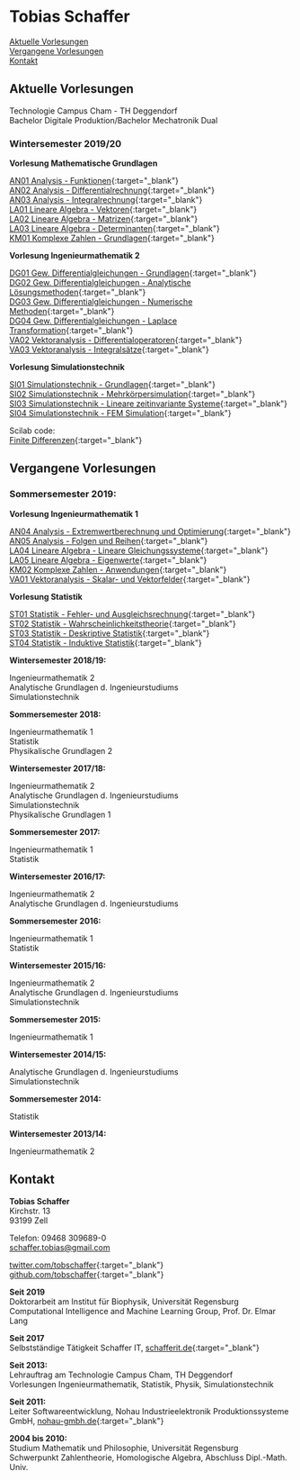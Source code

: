 # Tobias Schaffer

[Aktuelle Vorlesungen](#aktuelle-vorlesungen)  
[Vergangene Vorlesungen](#vergangene-vorlesungen)  
[Kontakt](#kontakt)


## Aktuelle Vorlesungen

Technologie Campus Cham - TH Deggendorf  
Bachelor Digitale Produktion/Bachelor Mechatronik Dual  

### Wintersemester 2019/20  

**Vorlesung Mathematische Grundlagen**  

[AN01 Analysis - Funktionen](https://github.com/tobschaffer/vorlesungen-tcc/blob/master/AN01_Analysis_Funktionen.ipynb){:target="_blank"}  
[AN02 Analysis - Differentialrechnung](https://github.com/tobschaffer/vorlesungen-tcc/blob/master/AN02_Analysis_Differentialrechnung.ipynb){:target="_blank"}  
[AN03 Analysis - Integralrechnung](https://github.com/tobschaffer/vorlesungen-tcc/blob/master/AN03_Analysis_Integralrechnung.ipynb){:target="_blank"}  
[LA01 Lineare Algebra - Vektoren](https://github.com/tobschaffer/vorlesungen-tcc/blob/master/LA01_Lineare_Algebra_Vektoren.ipynb){:target="_blank"}  
[LA02 Lineare Algebra - Matrizen](https://github.com/tobschaffer/vorlesungen-tcc/blob/master/LA02_Lineare_Algebra_Matrizen.ipynb){:target="_blank"}   
[LA03 Lineare Algebra - Determinanten](https://github.com/tobschaffer/vorlesungen-tcc/blob/master/LA03_Lineare_Algebra_Determinanten.ipynb){:target="_blank"}    
[KM01 Komplexe Zahlen - Grundlagen](https://github.com/tobschaffer/vorlesungen-tcc/blob/master/KM01_Komplexe_Zahlen_Grundlagen.ipynb){:target="_blank"}  

**Vorlesung Ingenieurmathematik 2**  

[DG01 Gew. Differentialgleichungen - Grundlagen](https://github.com/tobschaffer/vorlesungen-tcc/blob/master/DG01_Gew_Differentialgleichungen_Grundlagen.ipynb){:target="_blank"}  
[DG02 Gew. Differentialgleichungen - Analytische Lösungsmethoden](https://github.com/tobschaffer/vorlesungen-tcc/blob/master/DG02_Gew_Differentialgleichungen_Analytische_L%C3%B6sungsmethoden.ipynb){:target="_blank"}   
[DG03 Gew. Differentialgleichungen - Numerische Methoden](https://github.com/tobschaffer/vorlesungen-tcc/blob/master/DG03_Gew_Differentialgleichungen_Numerische_Methoden.ipynb){:target="_blank"}  
[DG04 Gew. Differentialgleichungen - Laplace Transformation](https://github.com/tobschaffer/vorlesungen-tcc/blob/master/DG04_Gew_Differentialgleichungen_Laplace_Transformation.ipynb){:target="_blank"}    
[VA02 Vektoranalysis - Differentialoperatoren](https://github.com/tobschaffer/vorlesungen-tcc/blob/master/VA02_Vektoranalysis_Differentialoperatoren.ipynb){:target="_blank"}  
[VA03 Vektoranalysis - Integralsätze](https://github.com/tobschaffer/vorlesungen-tcc/blob/master/VA03_Vektoranalysis_Integrals%C3%A4tze.ipynb){:target="_blank"}  

**Vorlesung Simulationstechnik** 
 
[SI01 Simulationstechnik - Grundlagen](https://github.com/tobschaffer/vorlesungen-tcc/blob/master/SI01_Simulationstechnik_Grundlagen.ipynb){:target="_blank"}  
[SI02 Simulationstechnik - Mehrkörpersimulation](https://github.com/tobschaffer/vorlesungen-tcc/blob/master/SI02_Simulationstechnik_Mehrk%C3%B6rpersimulation.ipynb){:target="_blank"}  
[SI03 Simulationstechnik - Lineare zeitinvariante Systeme](https://github.com/tobschaffer/vorlesungen-tcc/blob/master/SI03_Simulationstechnik_Lineare_zeitinvariante_Systeme.ipynb){:target="_blank"}  
[SI04 Simulationstechnik - FEM Simulation](https://github.com/tobschaffer/vorlesungen-tcc/blob/master/SI04_Simulationstechnik_FEM_Simulation.ipynb){:target="_blank"}  
  
Scilab code:  
[Finite Differenzen](https://drive.google.com/file/d/1OtoJF006bC-WXruRBf4bCjnBGzUbbAO5/view?usp=sharing){:target="_blank"}  

## Vergangene Vorlesungen  

### Sommersemester 2019:  

**Vorlesung Ingenieurmathematik 1**  

[AN04 Analysis - Extremwertberechnung und Optimierung](https://github.com/tobschaffer/vorlesungen-tcc/blob/master/AN04_Analysis_Extremwertberechnung_und_Optimierung.ipynb){:target="_blank"}   
[AN05 Analysis - Folgen und Reihen](https://github.com/tobschaffer/vorlesungen-tcc/blob/master/AN05_Analysis_Folgen_und_Reihen.ipynb){:target="_blank"}   
[LA04 Lineare Algebra - Lineare Gleichungssysteme](https://github.com/tobschaffer/vorlesungen-tcc/blob/master/LA04_Lineare_Algebra_Lineare_Gleichungssysteme.ipynb){:target="_blank"}   
[LA05 Lineare Algebra - Eigenwerte](https://github.com/tobschaffer/vorlesungen-tcc/blob/master/LA05_Lineare_Algebra_Eigenwerte.ipynb){:target="_blank"}  
[KM02 Komplexe Zahlen - Anwendungen](https://github.com/tobschaffer/vorlesungen-tcc/blob/master/KM02_Komplexe_Zahlen_Anwendungen.ipynb){:target="_blank"}  
[VA01 Vektoranalysis - Skalar- und Vektorfelder](https://github.com/tobschaffer/vorlesungen-tcc/blob/master/VA01_Skalar_und_Vektorfelder.ipynb){:target="_blank"}   

**Vorlesung Statistik**   

[ST01 Statistik - Fehler- und Ausgleichsrechnung](https://github.com/tobschaffer/vorlesungen-tcc/blob/master/ST01_Statistik_Fehler_und_Ausgleichsrechnung.ipynb){:target="_blank"}  
[ST02 Statistik - Wahrscheinlichkeitstheorie](https://github.com/tobschaffer/vorlesungen-tcc/blob/master/ST02_Statistik_Wahrscheinlichkeitstheorie.ipynb){:target="_blank"}  
[ST03 Statistik - Deskriptive Statistik](https://github.com/tobschaffer/vorlesungen-tcc/blob/master/ST03_Statistik_Deskriptive_Statistik.ipynb){:target="_blank"}  
[ST04 Statistik - Induktive Statistik](https://github.com/tobschaffer/vorlesungen-tcc/blob/master/ST04_Statistik_Induktive_Statistik.ipynb){:target="_blank"}  

**Wintersemester 2018/19:**   

Ingenieurmathematik 2  
Analytische Grundlagen d. Ingenieurstudiums  
Simulationstechnik  

**Sommersemester 2018:**  

Ingenieurmathematik 1  
Statistik  
Physikalische Grundlagen 2  

**Wintersemester 2017/18:**  

Ingenieurmathematik 2  
Analytische Grundlagen d. Ingenieurstudiums  
Simulationstechnik  
Physikalische Grundlagen 1  

**Sommersemester 2017:**  

Ingenieurmathematik 1  
Statistik  

**Wintersemester 2016/17:**  

Ingenieurmathematik 2  
Analytische Grundlagen d. Ingenieurstudiums  

**Sommersemester 2016:**  

Ingenieurmathematik 1  
Statistik  

**Wintersemester 2015/16:**  

Ingenieurmathematik 2  
Analytische Grundlagen d. Ingenieurstudiums  
Simulationstechnik  
  
**Sommersemester 2015:**  

Ingenieurmathematik 1  

**Wintersemester 2014/15:**  

Analytische Grundlagen d. Ingenieurstudiums  
Simulationstechnik  

**Sommersemester 2014:**  

Statistik  

**Wintersemester 2013/14:**  

Ingenieurmathematik 2  

## Kontakt

**Tobias Schaffer**  
Kirchstr. 13  
93199 Zell  

Telefon: 09468 309689-0  
[schaffer.tobias@gmail.com](mailto:schaffer.tobias@gmail.com)  

[twitter.com/tobschaffer](http://twitter.com/tobschaffer){:target="_blank"}     
[github.com/tobschaffer](http://github.com/tobschaffer){:target="_blank"}     

**Seit 2019**  
Doktorarbeit am Institut für Biophysik, Universität Regensburg  
Computational Intelligence and Machine Learning Group, Prof. Dr. Elmar Lang  

**Seit 2017**   
Selbstständige Tätigkeit Schaffer IT, [schafferit.de](http://www.schafferit.de){:target="_blank"}    

**Seit 2013:**  
Lehrauftrag am Technologie Campus Cham, TH Deggendorf  
Vorlesungen Ingenieurmathematik, Statistik, Physik, Simulationstechnik  

**Seit 2011:**  
Leiter Softwareentwicklung, Nohau Industrieelektronik Produktionssysteme GmbH, [nohau-gmbh.de](http://www.nohau-gmbh.de){:target="_blank"}     

**2004 bis 2010:**  
Studium Mathematik und Philosophie, Universität Regensburg  
Schwerpunkt Zahlentheorie, Homologische Algebra, Abschluss Dipl.-Math. Univ.  

